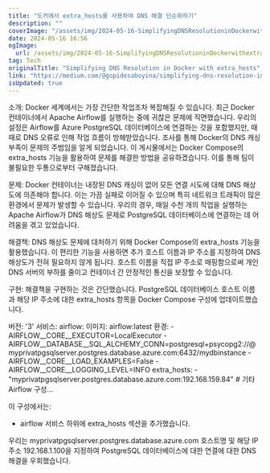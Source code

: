 ```yaml
---
title: "도커에서 extra_hosts를 사용하여 DNS 해결 단순화하기"
description: ""
coverImage: "/assets/img/2024-05-16-SimplifyingDNSResolutioninDockerwithextra_hosts_0.png"
date: 2024-05-16 16:56
ogImage: 
  url: /assets/img/2024-05-16-SimplifyingDNSResolutioninDockerwithextra_hosts_0.png
tag: Tech
originalTitle: "Simplifying DNS Resolution in Docker with extra_hosts"
link: "https://medium.com/@gopidesaboyina/simplifying-dns-resolution-in-docker-with-extra-hosts-bda92e0a89e9"
isUpdated: true
---
```





소개: Docker 세계에서는 가장 간단한 작업조차 복잡해질 수 있습니다. 최근 Docker 컨테이너에서 Apache Airflow를 실행하는 중에 귀찮은 문제에 직면했습니다. 우리의 설정은 Airflow를 Azure PostgreSQL 데이터베이스에 연결하는 것을 포함했지만, 때때로 DNS 오류로 인해 작업 흐름이 방해받았습니다. 조사를 통해 Docker의 DNS 캐싱 부족이 문제의 주범임을 알게 되었습니다. 이 게시물에서는 Docker Compose의 extra_hosts 기능을 활용하여 문제를 해결한 방법을 공유하겠습니다. 이를 통해 팀이 불필요한 두통으로부터 구해졌습니다.

문제: Docker 컨테이너는 내장된 DNS 캐싱이 없어 모든 연결 시도에 대해 DNS 해상도에 의존해야 합니다. 이는 가끔 실패로 이어질 수 있으며 특히 네트워크 트래픽이 많은 환경에서 문제가 발생할 수 있습니다. 우리의 경우, 매일 수천 개의 작업을 실행하는 Apache Airflow가 DNS 해상도 문제로 PostgreSQL 데이터베이스에 연결하는 데 어려움을 겪고 있었습니다.

해결책: DNS 해상도 문제에 대처하기 위해 Docker Compose의 extra_hosts 기능을 활용했습니다. 이 편리한 기능을 사용하면 추가 호스트 이름과 IP 주소를 지정하여 DNS 해상도가 전혀 필요하지 않게 됩니다. 호스트 이름을 직접 IP 주소로 매핑함으로써 개인 DNS 서버의 부하를 줄이고 컨테이너 간 안정적인 통신을 보장할 수 있습니다.

구현: 해결책을 구현하는 것은 간단했습니다. PostgreSQL 데이터베이스 호스트 이름과 해당 IP 주소에 대한 extra_hosts 항목을 Docker Compose 구성에 업데이트했습니다.

<div class="content-ad"></div>


버전: '3'
서비스:
  airflow:
    이미지: airflow:latest
    환경:
     - AIRFLOW__CORE__EXECUTOR=LocalExecutor
     - AIRFLOW__DATABASE__SQL_ALCHEMY_CONN=postgresql+psycopg2://@myprivatpgsqlserver.postgres.database.azure.com:6432/mydbinstance
     - AIRFLOW__CORE__LOAD_EXAMPLES=False
     - AIRFLOW__CORE__LOGGING_LEVEL=INFO
    extra_hosts:
     - "myprivatpgsqlserver.postgres.database.azure.com:192.168.159.84"
    # 기타 Airflow 구성...

이 구성에서는:

- airflow 서비스 하위에 extra_hosts 섹션을 추가했습니다.

우리는 myprivatpgsqlserver.postgres.database.azure.com 호스트명 및 해당 IP 주소 192.168.1.100을 지정하여 PostgreSQL 데이터베이스에 대한 연결에 대한 DNS 해결을 우회했습니다.
